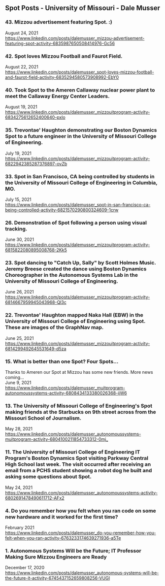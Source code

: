 ## Spot Posts - University of Missouri - Dale Musser


### 43. Mizzou advertisement featuring Spot. :)<br />
August 24, 2021<br />
<https://www.linkedin.com/posts/dalemusser_mizzou-advertisement-featuring-spot-activity-6835987650508414976-Gc56>

### 42. Spot loves Mizzou Football and Faurot Field.<br />
August 22, 2021<br />
<https://www.linkedin.com/posts/dalemusser_spot-loves-mizzou-football-and-faurot-field-activity-6835294580573908992-EbY0>

### 40. Took Spot to the Ameren Callaway nuclear power plant to meet the Callaway Energy Center Leaders.<br />
August 19, 2021<br />
<https://www.linkedin.com/posts/dalemusser_mizzouitprogram-activity-6834275612652400640-pxlo>

### 35. Trevontae' Haughton demonstrating our Boston Dynamics Spot to a future engineer in the University of Missouri College of Engineering.<br />
July 19, 2021<br />
<https://www.linkedin.com/posts/dalemusser_mizzouitprogram-activity-6822942385287376897-ovZb>

### 33. Spot in San Francisco, CA being controlled by students in the University of Missouri College of Engineering in Columbia, MO.<br />
July 15, 2021<br />
<https://www.linkedin.com/posts/dalemusser_spot-in-san-francisco-ca-being-controlled-activity-6821570290800324609-1crw>

### 26. Demonstration of Spot following a person using visual tracking.<br />
June 30, 2021<br />
<https://www.linkedin.com/posts/dalemusser_mizzouitprogram-activity-6815822080895008768-2Kk5>

### 23. Spot dancing to "Catch Up, Sally" by Scott Holmes Music. Jeremy Breese created the dance using Boston Dynamics Choreographer in the Autonomous Systems Lab in the University of Missouri College of Engineering.<br />
June 26, 2021<br />
<https://www.linkedin.com/posts/dalemusser_mizzouitprogram-activity-6814667959945043968-Ql3c>

### 22. Trevontae' Haughton mapped Naka Hall (EBW) in the University of Missouri College of Engineering using Spot. These are images of the GraphNav map.<br />
June 25, 2021<br />
<https://www.linkedin.com/posts/dalemusser_mizzouitprogram-activity-6814299492645531649-d5za>

### 15. What is better than one Spot? Four Spots...<br />
Thanks to Ameren our Spot at Mizzou has some new friends. More news coming...<br />
June 9, 2021<br />
<https://www.linkedin.com/posts/dalemusser_muitprogram-autonomoussystems-activity-6808434133380026368-ijW6>

### 13. The University of Missouri College of Engineering's Spot making friends at the Starbucks on 9th street across from the Missouri School of Journalism.<br />
May 28, 2021<br />
<https://www.linkedin.com/posts/dalemusser_autonomoussystems-muitprogram-activity-6804100211854733312-0mj_>

### 11. The University of Missouri College of Engineering IT Program's Boston Dynamics Spot visiting Parkway Central High School last week. The visit occurred after receiving an email from a PCHS student showing a robot dog he built and asking some questions about Spot.<br />
May 24, 2021<br />
<https://www.linkedin.com/posts/dalemusser_autonomoussystems-activity-6802691478490611712-AFx2>

### 4. Do you remember how you felt when you ran code on some new hardware and it worked for the first time?<br />
February 2021<br />
<https://www.linkedin.com/posts/dalemusser_do-you-remember-how-you-felt-when-you-ran-activity-6763233174639271936-a5Te>

### 1. Autonomous Systems Will be the Future; IT Professor Making Sure Mizzou Engineers are Ready<br />
December 17, 2020<br />
<https://www.linkedin.com/posts/dalemusser_autonomous-systems-will-be-the-future-it-activity-6745437152659808256-VUGI>



